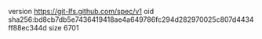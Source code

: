 version https://git-lfs.github.com/spec/v1
oid sha256:bd8cb7db5e7436419418ae4a649786fc294d282970025c807d4434ff88ec344d
size 6701
